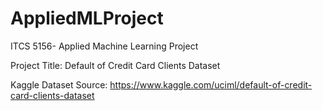 # AppliedMLProject
ITCS 5156- Applied Machine Learning Project

Project Title: Default of Credit Card Clients Dataset 

Kaggle Dataset Source: https://www.kaggle.com/uciml/default-of-credit-card-clients-dataset
